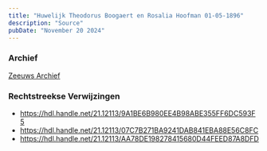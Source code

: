 ```yaml
---
title: "Huwelijk Theodorus Boogaert en Rosalia Hoofman 01-05-1896"
description: "Source"
pubDate: "November 20 2024"
---
```


### Archief
[Zeeuws Archief](https://www.zeeuwsarchief.nl/)

### Rechtstreekse Verwijzingen
- https://hdl.handle.net/21.12113/9A1BE6B980EE4B98ABE355FF6DC593F5
- https://hdl.handle.net/21.12113/07C7B271BA9241DAB841EBA88E56C8FC
- https://hdl.handle.net/21.12113/AA78DE198278415680D44FEED87A8DFD